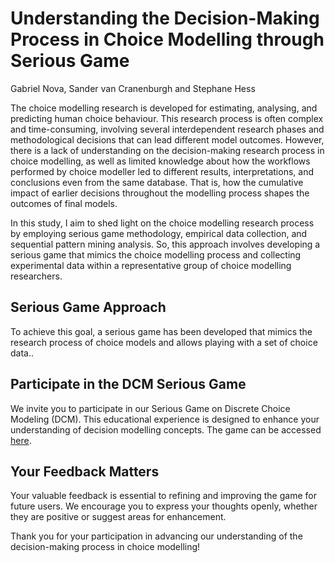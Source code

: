 # Understanding the Decision-Making Process in Choice Modelling through Serious Game

Gabriel Nova, Sander van Cranenburgh and Stephane Hess

The choice modelling research is developed for estimating, analysing, and predicting human choice behaviour. This research process is often complex and time-consuming, involving several interdependent research phases and methodological decisions that can lead different model outcomes. However, there is a lack of understanding on the decision-making research process in choice modelling, as well as limited knowledge about how the workflows performed by choice modeller led to different results, interpretations, and conclusions even from the same database. That is, how the cumulative impact of earlier decisions throughout the modelling process shapes the outcomes of final models. 

In this study, I aim to shed light on the choice modelling research process by employing serious game methodology, empirical data collection, and sequential pattern mining analysis. So, this approach involves developing a serious game that mimics the choice modelling process and collecting experimental data within a representative group of choice modelling researchers.

## Serious Game Approach

To achieve this goal, a serious game has been developed that mimics the research process of choice models and allows playing with a set of choice data.. 

## Participate in the DCM Serious Game

We invite you to participate in our Serious Game on Discrete Choice Modeling (DCM). This educational experience is designed to enhance your understanding of decision modelling concepts. The game can be accessed [here](http://dcm-serious-game.tudelft.nl/).

## Your Feedback Matters

Your valuable feedback is essential to refining and improving the game for future users. We encourage you to express your thoughts openly, whether they are positive or suggest areas for enhancement.

Thank you for your participation in advancing our understanding of the decision-making process in choice modelling!


